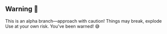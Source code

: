 ## Warning 🚨
This is an alpha branch—approach with caution!
Things may break, explode
Use at your own risk. You've been warned! 😅
